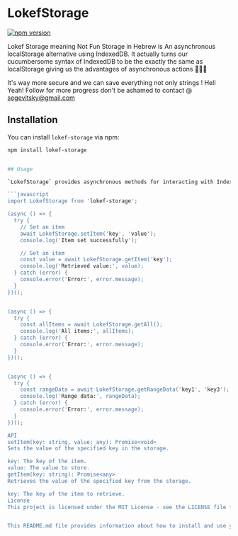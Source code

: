 # LokefStorage

[![npm version](https://badge.fury.io/js/lokef-storage.svg)](https://badge.fury.io/js/lokef-storage)


Lokef Storage meaning Not Fun Storage in Hebrew is An asynchronous localStorage alternative using IndexedDB.
It actually turns our cucumbersome syntax of IndexedDB to be the exactly the same as localStorage giving us the advantages
of asynchronous actions 💪💪💪

It's way more secure and we can save everything not only strings ! Hell Yeah! Follow for more progress
don't be ashamed to contact @ segevitsky@gmail.com

## Installation

You can install `lokef-storage` via npm:

```bash
npm install lokef-storage


## Usage

`LokefStorage` provides asynchronous methods for interacting with IndexedDB, so you'll need to use `async/await` or promise chaining to handle the asynchronous behavior.

```javascript
import LokefStorage from 'lokef-storage';

(async () => {
  try {
    // Set an item
    await LokefStorage.setItem('key', 'value');
    console.log('Item set successfully');

    // Get an item
    const value = await LokefStorage.getItem('key');
    console.log('Retrieved value:', value);
  } catch (error) {
    console.error('Error:', error.message);
  }
})();


(async () => {
  try {
    const allItems = await LokefStorage.getAll();
    console.log('All items:', allItems);
  } catch (error) {
    console.error('Error:', error.message);
  }
})();


(async () => {
  try {
    const rangeData = await LokefStorage.getRangeData('key1', 'key3');
    console.log('Range data:', rangeData);
  } catch (error) {
    console.error('Error:', error.message);
  }
})();

API
setItem(key: string, value: any): Promise<void>
Sets the value of the specified key in the storage.

key: The key of the item.
value: The value to store.
getItem(key: string): Promise<any>
Retrieves the value of the specified key from the storage.

key: The key of the item to retrieve.
License
This project is licensed under the MIT License - see the LICENSE file for details.


This README.md file provides information about how to install and use your `LokefStorage` library, as well as an overview of its API and license information. You can customize it further to include additional details or sections as needed. Let me know if you need further assistance!
